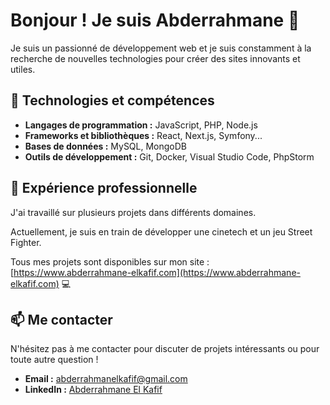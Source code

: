# Bonjour ! Je suis Abderrahmane 👋

Je suis un passionné de développement web et je suis constamment à la recherche de nouvelles technologies pour créer des sites innovants et utiles.

## 🚀 Technologies et compétences

- **Langages de programmation :** JavaScript, PHP, Node.js
- **Frameworks et bibliothèques :** React, Next.js, Symfony...
- **Bases de données :** MySQL, MongoDB
- **Outils de développement :** Git, Docker, Visual Studio Code, PhpStorm

## 💼 Expérience professionnelle

J'ai travaillé sur plusieurs projets dans différents domaines. 

Actuellement, je suis en train de développer une cinetech et un jeu Street Fighter. 

Tous mes projets sont disponibles sur mon site : [https://www.abderrahmane-elkafif.com](https://www.abderrahmane-elkafif.com) 💻

## 📫 Me contacter

N'hésitez pas à me contacter pour discuter de projets intéressants ou pour toute autre question !

- **Email :** abderrahmanelkafif@gmail.com
- **LinkedIn :** [Abderrahmane El Kafif](https://www.linkedin.com/in/abderrahmane-elk/)
